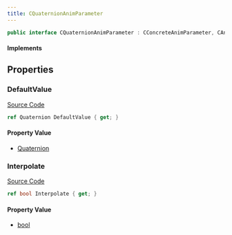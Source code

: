 ```yaml
---
title: CQuaternionAnimParameter
---
```


```csharp
public interface CQuaternionAnimParameter : CConcreteAnimParameter, CAnimParameterBase, ISchemaClass<CAnimParameterBase>, ISchemaClass<CConcreteAnimParameter>, ISchemaClass<CQuaternionAnimParameter>, ISchemaField, ISchemaClass, INativeHandle
```

#### Implements

## Properties

### DefaultValue

[Source Code](https://github.com/swiftly-solution/swiftlys2/blob/main/managed/src/SwiftlyS2.Generated/Schemas/Interfaces/CQuaternionAnimParameter.cs#L17)

```csharp
ref Quaternion DefaultValue { get; }
```

#### Property Value

- [Quaternion](/docs/api/shared/natives/quaternion)

### Interpolate

[Source Code](https://github.com/swiftly-solution/swiftlys2/blob/main/managed/src/SwiftlyS2.Generated/Schemas/Interfaces/CQuaternionAnimParameter.cs#L19)

```csharp
ref bool Interpolate { get; }
```

#### Property Value

- [bool](https://learn.microsoft.com/dotnet/api/system.boolean)

